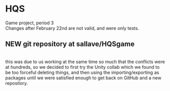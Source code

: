 # HQS
Game project, period 3
<br>
Changes after February 22nd are not valid, and were only tests.
<br>
## NEW git repository at sallave/HQSgame
<br>
this was due to us working at the same time so much that the conflicts were at hundreds, so we decided to first try the Unity collab which we found to be too forceful deleting things, and then using the importing/exporting as packages until we were satisfied enough to get back on GitHub and a new repository.
<br>
